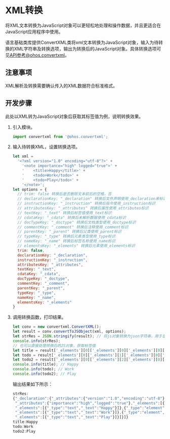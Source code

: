 # XML转换


将XML文本转换为JavaScript对象可以更轻松地处理和操作数据，并且更适合在JavaScript应用程序中使用。


语言基础类库提供ConvertXML类将xml文本转换为JavaScript对象，输入为待转换的XML字符串及转换选项，输出为转换后的JavaScript对象。具体转换选项可见[API参考@ohos.convertxml](../reference/apis/js-apis-convertxml.md)。


## 注意事项

XML解析及转换需要确认传入的XML数据符合标准格式。


## 开发步骤

此处以XML转为JavaScript对象后获取其标签值为例，说明转换效果。

1. 引入模块。
   
   ```js
   import convertxml from '@ohos.convertxml';
   ```

2. 输入待转换XML，设置转换选项。
   
   ```js
   let xml =
     '<?xml version="1.0" encoding="utf-8"?>' +
       '<note importance="high" logged="true">' +
       '    <title>Happy</title>' +
       '    <todo>Work</todo>' +
       '    <todo>Play</todo>' +
       '</note>';
   let options = {
     // trim: false 转换后是否删除文本前后的空格，否
     // declarationKey: "_declaration" 转换后文件声明使用_declaration来标识
     // instructionKey: "_instruction" 转换后指令使用_instruction标识
     // attributesKey: "_attributes" 转换后属性使用_attributes标识
     // textKey: "_text" 转换后标签值使用_text标识
     // cdataKey: "_cdata" 转换后未解析数据使用_cdata标识
     // docTypeKey: "_doctype" 转换后文档类型使用_doctype标识
     // commentKey: "_comment" 转换后注释使用_comment标识
     // parentKey: "_parent" 转换后父类使用_parent标识
     // typeKey: "_type" 转换后元素类型使用_type标识
     // nameKey: "_name" 转换后标签名称使用_name标识
     // elementsKey: "_elements" 转换后元素使用_elements标识
     trim: false,
     declarationKey: "_declaration",
     instructionKey: "_instruction",
     attributesKey: "_attributes",
     textKey: "_text",
     cdataKey: "_cdata",
     docTypeKey: "_doctype",
     commentKey: "_comment",
     parentKey: "_parent",
     typeKey: "_type",
     nameKey: "_name",
     elementsKey: "_elements"
   }
   ```

3. 调用转换函数，打印结果。
   
   ```js
   let conv = new convertxml.ConvertXML();
   let result = conv.convertToJSObject(xml, options);
   let strRes = JSON.stringify(result); // 将js对象转换为json字符串，用于显式输出
   console.info(strRes);
   // 也可以直接处理转换后的JS对象，获取标签值
   let title = result['_elements'][0]['_elements'][0]['_elements'][0]['_text']; // 解析<title>标签对应的值
   let todo = result['_elements'][0]['_elements'][1]['_elements'][0]['_text']; // 解析<todo>标签对应的值
   let todo2 = result['_elements'][0]['_elements'][2]['_elements'][0]['_text']; // 解析<todo>标签对应的值
   console.info(title); // Happy
   console.info(todo); // Work
   console.info(todo2); // Play
   ```

   输出结果如下所示：

   
   ```js
   strRes:
   {"_declaration":{"_attributes":{"version":"1.0","encoding":"utf-8"}},"_elements":[{"_type":"element","_name":"note",
    "_attributes":{"importance":"high","logged":"true"},"_elements":[{"_type":"element","_name":"title",
    "_elements":[{"_type":"text","_text":"Happy"}]},{"_type":"element","_name":"todo",
    "_elements":[{"_type":"text","_text":"Work"}]},{"_type":"element","_name":"todo",
    "_elements":[{"_type":"text","_text":"Play"}]}]}]}
   title:Happy
   todo:Work
   todo2:Play
   ```
